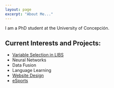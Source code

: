 ```yaml
---
layout: page
excerpt: "About Me..."
---
```


I am a PhD student at the University of Concepción.

## Current Interests and Projects:

- [Variable Selection in LIBS](https://dannylc.github.io/project/LIBS)
- Neural Networks
- Data Fusion
- Language Learning
- [Website Design](https://the11online.com)
- [eSports](https://www.youtube.com/channel/UClxjKVfJIYbHPnohFXxihBg)
